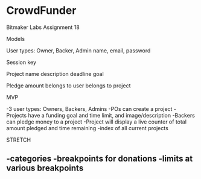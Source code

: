 CrowdFunder
===========

Bitmaker Labs Assignment 18


Models

User
types: Owner, Backer, Admin
name, email, password 

Session
key

Project
name
description
deadline
goal

Pledge
amount
belongs to user
belongs to project


MVP

-3 user types: Owners, Backers, Admins
-POs can create a project 
-Projects have a funding goal and time limit, and image/description
-Backers can pledge money to a project
-Project will display a live counter of total amount pledged and time remaining
-index of all current projects

STRETCH

-categories
-breakpoints for donations
-limits at various breakpoints
-